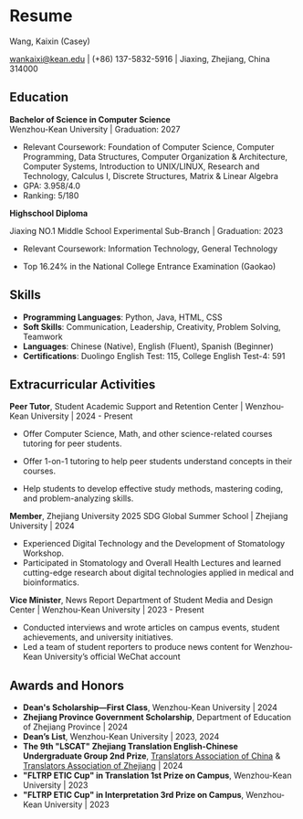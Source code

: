 # Resume
Wang, Kaixin (Casey)

[wankaixi@kean.edu](mailto:wankaixi@kean.edu) | (+86) 137-5832-5916 | Jiaxing, Zhejiang, China 314000



## **Education**

**Bachelor of Science in Computer Science**  
Wenzhou-Kean University | Graduation: 2027

- Relevant Coursework: Foundation of Computer Science, Computer Programming, Data Structures, Computer Organization & Architecture, Computer Systems, Introduction to UNIX/LINUX, Research and Technology, Calculus I, Discrete Structures, Matrix & Linear Algebra
- GPA: 3.958/4.0
- Ranking: 5/180

**Highschool Diploma**

Jiaxing NO.1 Middle School Experimental Sub-Branch | Graduation: 2023

- Relevant Coursework: Information Technology, General Technology
  
- Top 16.24% in the National College Entrance Examination (Gaokao)
  



## **Skills**

- **Programming Languages**: Python, Java, HTML, CSS
- **Soft Skills**: Communication, Leadership, Creativity, Problem Solving, Teamwork
- **Languages**: Chinese (Native), English (Fluent), Spanish (Beginner)
- **Certifications**: Duolingo English Test: 115, College English Test-4: 591



## **Extracurricular Activities**

**Peer Tutor**, Student Academic Support and Retention Center | Wenzhou-Kean University | 2024 - Present

- Offer Computer Science, Math, and other science-related courses tutoring for peer students.
  
- Offer 1-on-1 tutoring to help peer students understand concepts in their courses.
  
- Help students to develop effective study methods, mastering coding, and problem-analyzing skills.
  

**Member**, Zhejiang University 2025 SDG Global Summer School | Zhejiang University | 2024

- Experienced Digital Technology and the Development of Stomatology Workshop.
- Participated in Stomatology and Overall Health Lectures and learned cutting-edge research about digital technologies applied in medical and bioinformatics.

**Vice Minister**, News Report Department of Student Media and Design Center | Wenzhou-Kean University | 2023 - Present

- Conducted interviews and wrote articles on campus events, student achievements, and university initiatives.
- Led a team of student reporters to produce news content for Wenzhou-Kean University’s official WeChat account



## **Awards and Honors**

- **Dean's Scholarship—First Class**, Wenzhou-Kean University | 2024
- **Zhejiang Province Government Scholarship**, Department of Education of Zhejiang Province | 2024
- **Dean’s List**, Wenzhou-Kean University | 2023, 2024
- **The 9th "LSCAT" Zhejiang Translation English-Chinese Undergraduate Group 2nd Prize**, [Translators Association of China](http://en.tac-online.org.cn/) & [Translators Association of Zhejiang](http://www.zjsfyxh.com/) | 2024
- **"FLTRP ETIC Cup" in Translation 1st Prize on Campus**, Wenzhou-Kean University | 2023
- **"FLTRP ETIC Cup" in Interpretation 3rd Prize on Campus**, Wenzhou-Kean University | 2023